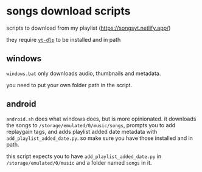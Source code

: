 # songs download scripts

scripts to download from my playlist (<https://songsyt.netlify.app/>)

they require [`yt-dlp`](https://github.com/yt-dlp/yt-dlp) to be installed and in path

## windows

`windows.bat` only downloads audio, thumbnails and metadata.

you need to put your own folder path in the script.

## android

`android.sh` does what windows does, but is more opinionated. it downloads the songs to `/storage/emulated/0/music/songs`, prompts you to add replaygain tags, and adds playlist added date metadata with `add_playlist_added_date.py`. so make sure you have those installed and in path.

this script expects you to have `add_playlist_added_date.py` in `/storage/emulated/0/music` and a folder named `songs` in it.
